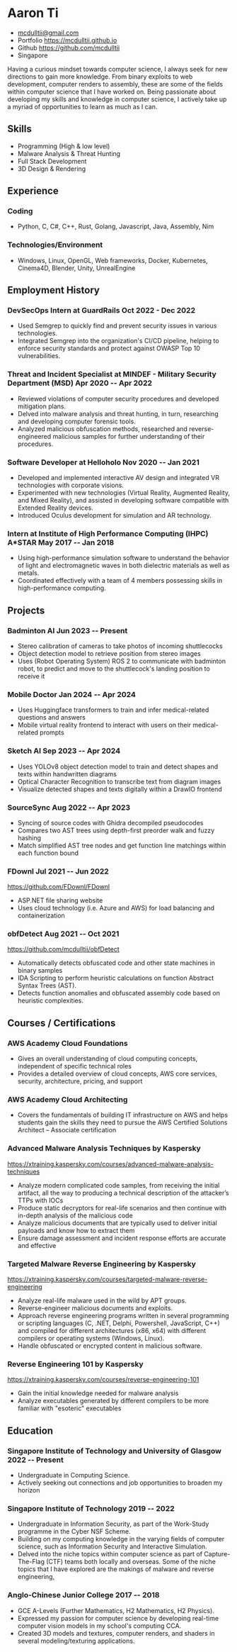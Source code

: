 # Aaron Ti

- <mcdulltii@gmail.com>
- Portfolio <https://mcdulltii.github.io>
- Github <https://github.com/mcdulltii>
- Singapore

Having a curious mindset towards computer science, I always seek for new directions to gain more knowledge. From binary exploits to web development, computer renders to assembly, these are some of the fields within computer science that I have worked on. Being passionate about developing my skills and knowledge in computer science, I actively take up a myriad of opportunities to learn as much as I can.

## Skills

 - Programming (High & low level)
 - Malware Analysis & Threat Hunting
 - Full Stack Development
 - 3D Design & Rendering

## Experience

### <span>Coding</span>

 - Python, C, C#, C++, Rust, Golang, Javascript, Java, Assembly, Nim

### <span>Technologies/Environment</span>

 - Windows, Linux, OpenGL, Web frameworks, Docker, Kubernetes, Cinema4D, Blender, Unity, UnrealEngine

## Employment History

### <span>DevSecOps Intern at GuardRails</span> <span>Oct 2022 - Dec 2022</span>

 - Used Semgrep to quickly find and prevent security issues in various technologies.
 - Integrated Semgrep into the organization's CI/CD pipeline, helping to enforce security standards and protect against OWASP Top 10 vulnerabilities.

### <span>Threat and Incident Specialist at MINDEF - Military Security Department (MSD)</span> <span>Apr 2020 -- Apr 2022</span>

 - Reviewed violations of computer security procedures and developed mitigation plans.
 - Delved into malware analysis and threat hunting, in turn, researching and developing computer forensic tools.
 - Analyzed malicious obfuscation methods, researched and reverse-engineered malicious samples for further understanding of their procedures.

### <span>Software Developer at Helloholo</span> <span>Nov 2020 -- Jan 2021</span>

 - Developed and implemented interactive AV design and integrated VR technologies with corporate visions.
 - Experimented with new technologies (Virtual Reality, Augmented Reality, and Mixed Reality), and assisted in developing software compatible with Extended Reality devices.
 - Introduced Oculus development for simulation and AR technology.

### <span>Intern at Institute of High Performance Computing (IHPC) A*STAR</span> <span>May 2017 -- Jan 2018</span>

 - Using high-performance simulation software to understand the behavior of light and electromagnetic waves in both dielectric materials as well as metals.
 - Coordinated effectively with a team of 4 members possessing skills in high-performance computing.

## Projects

### <span>Badminton AI</span> <span>Jun 2023 -- Present</span>

 - Stereo calibration of cameras to take photos of incoming shuttlecocks
 - Object detection model to retrieve position from stereo images
 - Uses (Robot Operating System) ROS 2 to communicate with badminton robot, to predict and move to the shuttlecock's landing position to receive it

### <span>Mobile Doctor</span> <span>Jan 2024 -- Apr 2024</span>

 - Uses Huggingface transformers to train and infer medical-related questions and answers
 - Mobile virtual reality frontend to interact with users on their medical-related prompts

### <span>Sketch AI</span> <span>Sep 2023 -- Apr 2024</span>

 - Uses YOLOv8 object detection model to train and detect shapes and texts within handwritten diagrams
 - Optical Character Recognition to transcribe text from diagram images
 - Visualize detected shapes and texts digitally within a DrawIO frontend

### <span>SourceSync</span> <span>Aug 2022 -- Apr 2023</span>

 - Syncing of source codes with Ghidra decompiled pseudocodes
 - Compares two AST trees using depth-first preorder walk and fuzzy hashing
 - Match simplified AST tree nodes and get function line matchings within each function bound

### <span>FDownl</span> <span>Jul 2021 -- Jun 2022</span>

<https://github.com/FDownl/FDownl>

 - ASP.NET file sharing website
 - Uses cloud technology (i.e. Azure and AWS) for load balancing and containerization

### <span>obfDetect</span> <span>Aug 2021 -- Oct 2021</span>

<https://github.com/mcdulltii/obfDetect>

 - Automatically detects obfuscated code and other state machines in binary samples
 - IDA Scripting to perform heuristic calculations on function Abstract Syntax Trees (AST).
 - Detects function anomalies and obfuscated assembly code based on heuristic complexities.

## Courses / Certifications

### <span>AWS Academy Cloud Foundations</span>

 - Gives an overall understanding of cloud computing concepts, independent of specific technical roles
 - Provides a detailed overview of cloud concepts, AWS core services, security, architecture, pricing, and support

### <span>AWS Academy Cloud Architecting</span>

 - Covers the fundamentals of building IT infrastructure on AWS and helps students gain the skills they need to pursue the AWS Certified Solutions Architect – Associate certification

### <span>Advanced Malware Analysis Techniques by Kaspersky</span>

<https://xtraining.kaspersky.com/courses/advanced-malware-analysis-techniques>

 - Analyze modern complicated code samples, from receiving the initial artifact, all the way to producing a technical description of the attacker’s TTPs with IOCs
 - Produce static decryptors for real-life scenarios and then continue with in-depth analysis of the malicious code
 - Analyze malicious documents that are typically used to deliver initial payloads and know how to extract them
 - Ensure damage assessment and incident response efforts are accurate and effective

### <span>Targeted Malware Reverse Engineering by Kaspersky</span>

<https://xtraining.kaspersky.com/courses/targeted-malware-reverse-engineering>

 - Analyze real-life malware used in the wild by APT groups.
 - Reverse-engineer malicious documents and exploits.
 - Approach reverse engineering programs written in several programming or scripting languages (C, .NET, Delphi, Powershell, JavaScript, C++) and compiled for different architectures (x86, x64) with different compilers or operating systems (Windows, Linux).
 - Handle obfuscated or encrypted content in malicious software.

### <span>Reverse Engineering 101 by Kaspersky</span>

<https://xtraining.kaspersky.com/courses/reverse-engineering-101>

- Gain the initial knowledge needed for malware analysis
- Analyze executables generated by different compilers to be more familiar with "esoteric" executables

## Education

### <span>Singapore Institute of Technology and University of Glasgow</span> <span>2022 -- Present</span>

 - Undergraduate in Computing Science.
 - Actively seeking out connections and job opportunities to broaden my horizon

### <span>Singapore Institute of Technology</span> <span>2019 -- 2022</span>

 - Undergraduate in Information Security, as part of the Work-Study programme in the Cyber NSF Scheme.
 - Building on my computing knowledge in the varying fields of computer science, such as Information Security and Interactive Simulation.
 - Delved into the niche topics within computer science as part of Capture-The-Flag (CTF) teams both locally and overseas. Some of the niche topics that I have explored are the makings of malware and reverse engineering,

### <span>Anglo-Chinese Junior College</span> <span>2017 -- 2018</span>

 - GCE A-Levels (Further Mathematics, H2 Mathematics, H2 Physics).
 - Expressed my passion for computer science by developing real-time computer vision models in my school's computing CCA.
 - Created 3D models and textures, computer renders, and shaders in several modeling/texturing applications.
